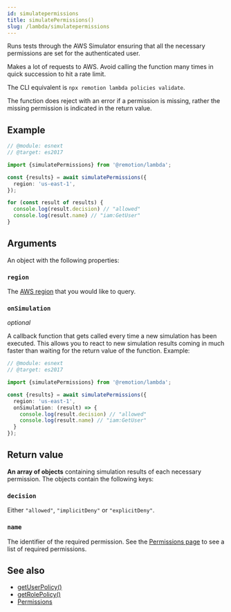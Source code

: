 ```yaml
---
id: simulatepermissions
title: simulatePermissions()
slug: /lambda/simulatepermissions
---
```


Runs tests through the AWS Simulator ensuring that all the necessary permissions are set for the authenticated user.

Makes a lot of requests to AWS. Avoid calling the function many times in quick succession to hit a rate limit.

The CLI equivalent is `npx remotion lambda policies validate`.

The function does reject with an error if a permission is missing, rather the missing permission is indicated in the return value.

## Example

```ts twoslash
// @module: esnext
// @target: es2017

import {simulatePermissions} from '@remotion/lambda';

const {results} = await simulatePermissions({
  region: 'us-east-1',
});

for (const result of results) {
  console.log(result.decision) // "allowed"
  console.log(result.name) // "iam:GetUser"
}
```

## Arguments

An object with the following properties:

### `region`

The [AWS region](/docs/lambda/region-selection) that you would like to query.

### `onSimulation`

_optional_

A callback function that gets called every time a new simulation has been executed. This allows you to react to new simulation results coming in much faster than waiting for the return value of the function. Example:

```ts twoslash
// @module: esnext
// @target: es2017

import {simulatePermissions} from '@remotion/lambda';

const {results} = await simulatePermissions({
  region: 'us-east-1',
  onSimulation: (result) => {
    console.log(result.decision) // "allowed"
    console.log(result.name) // "iam:GetUser"
  }
});
```

## Return value

**An array of objects** containing simulation results of each necessary permission. The objects contain the following keys:

### `decision`

Either `"allowed"`, `"implicitDeny"` or `"explicitDeny"`.

### `name`

The identifier of the required permission. See the [Permissions page](/docs/lambda/permissions) to see a list of required permissions.

## See also

- [getUserPolicy()](/docs/lambda/getuserpolicy)
- [getRolePolicy()](/docs/lambda/getrolepolicy)
- [Permissions](/docs/lambda/permissions)
